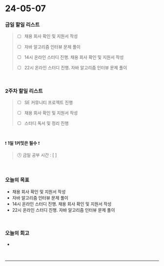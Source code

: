 # 24-05-07
### 금일 할일 리스트
> - [ ]  채용 회사 확인 및 지원서 작성
>
> - [ ]  자바 알고리즘 인터뷰 문제 풀이
>
> - [ ]  14시 온라인 스터디 진행. 채용 회사 확인 및 지원서 작성
>
> - [ ]  22시 온라인 스터디 진행. 자바 알고리즘 인터뷰 문제 풀이

<br/>

### 2주차 할일 리스트  
> - [ ]  SE 커뮤니티 프로젝트 진행
>
> - [ ]  채용 회사 확인 및 지원서 작성
>
> - [ ]  스터디 독서 및 정리 진행

<br/>

❗ **1일 1커밋은 필수** ❗
> 🕒 금일 공부 시간 : [  ]

<br/>

### 오늘의 목표
- 채용 회사 확인 및 지원서 작성
- 자바 알고리즘 인터뷰 문제 풀이
- 14시 온라인 스터디 진행. 채용 회사 확인 및 지원서 작성
- 22시 온라인 스터디 진행. 자바 알고리즘 인터뷰 문제 풀이


<br>

### 오늘의 회고
- 


<br/>

------------  
